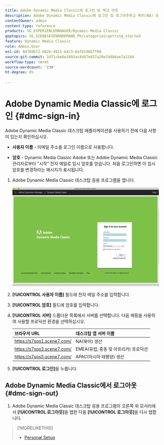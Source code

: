 ```yaml
---
title: Adobe Dynamic Media Classic에 로그인 및 체크 아웃
description: Adobe Dynamic Media Classic에 로그인 및 로그아웃하고 북미(NA) 또는 유럽, 중동, 아프리카(EMEA) 또는 아시아 태평양(APAC)에 프로덕션 환경 서버에 연결하는 방법에 대해 알아봅니다.
contentOwner: admin
content-type: reference
products: SG_EXPERIENCEMANAGER/Dynamic-Media-Classic
geptopics: SG_SCENESEVENONDEMAND_PK/categories/getting_started
feature: Dynamic Media Classic
role: Admin,User
exl-id: 8d70db72-b02b-4915-b4c3-6efb146b7f08
source-git-commit: 1d71cbe6e2493ac8d47e837a20e194b6ae7a22d4
workflow-type: tm+mt
source-wordcount: '230'
ht-degree: 6%

---
```


<!-- UPDATE THIS TOPIC AFTER DECEMBER 31, 2020!!!!! -->

# Adobe Dynamic Media Classic에 로그인 {#dmc-sign-in}

Adobe Dynamic Media Classic 데스크탑 애플리케이션을 사용하기 전에 다음 사항이 있는지 확인하십시오.

* **사용자 이름**  - 이메일 주소를 로그인 이름으로 사용합니다.

* **암호**  - Dynamic Media Classic Adobe 또는 Adobe Dynamic Media Classic 관리자로부터 &quot;시작&quot; 전자 메일로 임시 암호를 얻습니다. 처음 로그인하면 이 임시 암호를 변경하라는 메시지가 표시됩니다.

1. Adobe Dynamic Media Classic 데스크탑 응용 프로그램을 엽니다.

   ![Dynamic Media Classic 로그인 Adobe](/help/assets/dmclassic-login1.png)

1. **[!UICONTROL 사용자 이름]** 필드에 전자 메일 주소를 입력합니다.
1. **[!UICONTROL 암호]** 필드에 암호를 입력합니다.
1. **[!UICONTROL 서버]** 드롭다운 목록에서 서버를 선택합니다.
다음 매핑을 사용하여 사용할 프로덕션 환경을 선택하십시오.

   | 브라우저 URL | 데스크탑 앱 서버 이름 |
   |---|---|
   | https://s7sps1.scene7.com/ | NA(북미) 생산 |
   | https://s7sps3.scene7.com/ | EMEA(유럽, 중동 및 아프리카) 프로덕션 |
   | https://s7sps5.scene7.com/ | APAC(아시아 태평양) 생산 |

1. **[!UICONTROL 로그인]**&#x200B;을 누릅니다.

## Adobe Dynamic Media Classic에서 로그아웃 {#dmc-sign-out}

1. Adobe Dynamic Media Classic 데스크탑 응용 프로그램의 오른쪽 위 모서리에서 **[!UICONTROL 로그아웃]**&#x200B;을 탭한 다음 **[!UICONTROL 로그아웃]**&#x200B;을 다시 탭합니다.

>[!MORELIKETHIS]
>
>* [Personal Setup](personal-setup.md#personal_setup)

